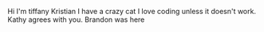 Hi I'm tiffany Kristian
I have a crazy cat 
I love coding unless it doesn't work. Kathy agrees with you.
Brandon was here